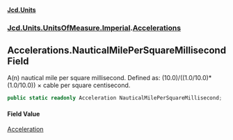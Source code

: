 #### [Jcd.Units](index.md 'index')
### [Jcd.Units.UnitsOfMeasure.Imperial](Jcd.Units.UnitsOfMeasure.Imperial.md 'Jcd.Units.UnitsOfMeasure.Imperial').[Accelerations](Accelerations.md 'Jcd.Units.UnitsOfMeasure.Imperial.Accelerations')

## Accelerations.NauticalMilePerSquareMillisecond Field

A(n) nautical mile per square millisecond. Defined as: (10.0)/((1.0/10.0)*(1.0/10.0)) × cable per square centisecond.

```csharp
public static readonly Acceleration NauticalMilePerSquareMillisecond;
```

#### Field Value
[Acceleration](Acceleration.md 'Jcd.Units.UnitTypes.Acceleration')